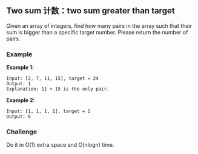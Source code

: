 ## Two sum 计数：two sum greater than target



Given an array of integers, find how many pairs in the array such that their sum is bigger than a specific target number. Please return the number of pairs.

### Example

**Example 1:**

```
Input: [2, 7, 11, 15], target = 24
Output: 1
Explanation: 11 + 15 is the only pair.

```

**Example 2:**

```
Input: [1, 1, 1, 1], target = 1
Output: 6

```

### Challenge

Do it in O\(1\) extra space and O\(nlogn\) time.








